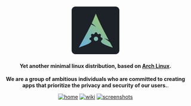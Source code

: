 <p align="center">
  <a href="https://archcraft.io"><img src="https://raw.githubusercontent.com/archcraft-os/.github/main/profile/assets/logo.gif" height="128" width="128" alt="Archcraft"></a>
</p>

<h4 align="center">Yet another minimal linux distribution, based on <a href="https://www.archlinux.org">Arch Linux</a>.</h4>




<p align="center">
<b>We are a group of ambitious individuals who are committed to creating apps that prioritize the privacy and security of our users.</i></b>.
</p>

<p align="center">
  <a href="https://archcraft.io" target="_blank"><img alt="home" src="https://img.shields.io/badge/WEBSITE-darkblue?style=flat-square"></a>
  <a href="https://wiki.archcraft.io" target="_blank"><img alt="wiki" src="https://img.shields.io/badge/TWITTER-red?style=flat-square"></a>
  <a href="https://archcraft.io/gallery" target="_blank"><img alt="screenshots" src="https://img.shields.io/badge/APPS-purple?style=flat-square"></a>
</p>
